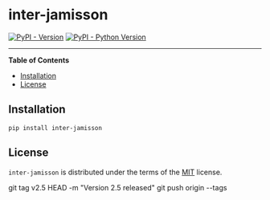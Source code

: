 # inter-jamisson

[![PyPI - Version](https://img.shields.io/pypi/v/inter-jamisson.svg)](https://pypi.org/project/inter-jamisson)
[![PyPI - Python Version](https://img.shields.io/pypi/pyversions/inter-jamisson.svg)](https://pypi.org/project/inter-jamisson)

-----

**Table of Contents**

- [Installation](#installation)
- [License](#license)

## Installation

```console
pip install inter-jamisson
```

## License

`inter-jamisson` is distributed under the terms of the [MIT](https://spdx.org/licenses/MIT.html) license.


git tag v2.5 HEAD -m "Version 2.5 released"
git push origin --tags



